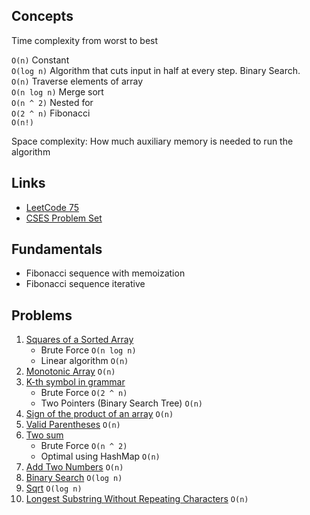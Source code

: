 ## Concepts

Time complexity from worst to best  

`O(n)` Constant  
`O(log n)` Algorithm that cuts input in half at every step. Binary Search.     
`O(n)` Traverse elements of array  
`O(n log n)` Merge sort  
`O(n ^ 2)` Nested for  
`O(2 ^ n)` Fibonacci  
`O(n!)`  

Space complexity: How much auxiliary memory is needed to run the algorithm  

## Links

- [LeetCode 75](https://leetcode.com/studyplan/leetcode-75/)
- [CSES Problem Set](https://cses.fi/problemset/)

## Fundamentals

- Fibonacci sequence with memoization
- Fibonacci sequence iterative

## Problems


1. [Squares of a Sorted Array](https://leetcode.com/problems/squares-of-a-sorted-array/description/)
    - Brute Force `O(n log n)`
    - Linear algorithm `O(n)`
2. [Monotonic Array](https://leetcode.com/problems/monotonic-array/description/) `O(n)`
3. [K-th symbol in grammar](https://leetcode.com/problems/k-th-symbol-in-grammar/description/)
    - Brute Force `O(2 ^ n)`  
    - Two Pointers (Binary Search Tree) `O(n)`
4. [Sign of the product of an array](https://leetcode.com/problems/sign-of-the-product-of-an-array/) `O(n)`
5. [Valid Parentheses](https://leetcode.com/problems/valid-parentheses/description/) `O(n)`
6. [Two sum](https://leetcode.com/problems/two-sum/description/)
    - Brute Force `O(n ^ 2)`
    - Optimal using HashMap `O(n)`
7. [Add Two Numbers](https://leetcode.com/problems/add-two-numbers/description/) `O(n)`    
8. [Binary Search](https://leetcode.com/problems/binary-search/description/) `O(log n)`
9. [Sqrt](https://leetcode.com/problems/sqrtx) `O(log n)` 
10. [Longest Substring Without Repeating Characters](https://leetcode.com/problems/longest-substring-without-repeating-characters/) `O(n)`